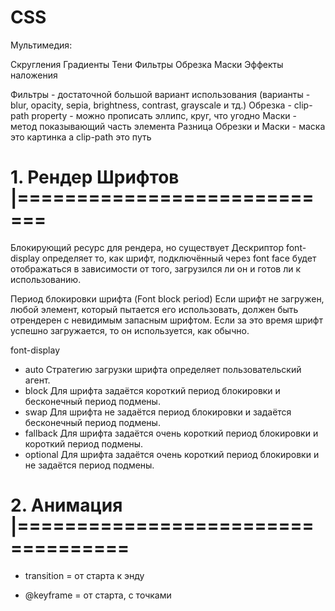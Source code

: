# CSS

Мультимедия:

Скругления
Градиенты
Тени
Фильтры
Обрезка
Маски
Эффекты наложения

Фильтры - достаточной большой вариант использования (варианты - blur, opacity, sepia, brightness, contrast, grayscale и тд.)
Обрезка - clip-path property - можно прописать эллипс, круг, что угодно
Маски - метод показывающий часть элемента
Разница Обрезки и Маски - маска это картинка а clip-path это путь

# 1. Рендер Шрифтов |============================

Блокирующий ресурс для рендера, но существует Дескриптор font-display определяет то, как шрифт, подключённый через font face будет отображаться в зависимости от того, загрузился ли он и готов ли к использованию.

Период блокировки шрифта (Font block period)
Если шрифт не загружен, любой элемент, который пытается его использовать, должен быть отрендерен с невидимым запасным шрифтом. Если за это время шрифт успешно загружается, то он используется, как обычно.

font-display

- auto
  Стратегию загрузки шрифта определяет пользовательский агент.
- block
  Для шрифта задаётся короткий период блокировки и бесконечный период подмены.
- swap
  Для шрифта не задаётся период блокировки и задаётся бесконечный период подмены.
- fallback
  Для шрифта задаётся очень короткий период блокировки и короткий период подмены.
- optional
  Для шрифта задаётся очень короткий период блокировки и не задаётся период подмены.

# 2. Анимация |===================================

- transition = от старта к энду

- @keyframe = от старта, с точками
